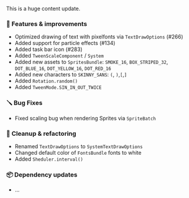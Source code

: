 This is a huge content update.

### 🚀 Features & improvements

- Optimized drawing of text with pixelfonts via `TextDrawOptions` (#266)
- Added support for particle effects (#134)
- Added task bar icon (#283)
- Added `TweenScaleComponent` / `System`
- Added new assets to `SpritesBundle`: `SMOKE_16`, `BOX_STRIPED_32`, `DOT_BLUE_16`, `DOT_YELLOW_16`, `DOT_RED_16`
- Added new characters to `SKINNY_SANS`: `(`, `)`,`[`,`]`
- Added `Rotation.random()`
- Added `TweenMode.SIN_IN_OUT_TWICE`

### 🪛 Bug Fixes

- Fixed scaling bug when rendering Sprites via `SpriteBatch`

### 🧽 Cleanup & refactoring

- Renamed `TextDrawOptions` to `SystemTextDrawOptions`
- Changed default color of `FontsBundle`  fonts to white
- Added `Sheduler.interval()`

### 📦 Dependency updates

- ...